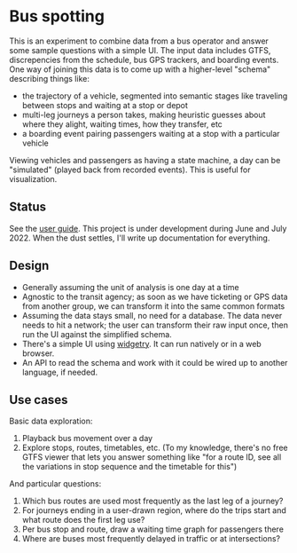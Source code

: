 # Bus spotting

This is an experiment to combine data from a bus operator and answer some
sample questions with a simple UI. The input data includes GTFS, discrepencies
from the schedule, bus GPS trackers, and boarding events. One way of joining
this data is to come up with a higher-level "schema" describing things like:

- the trajectory of a vehicle, segmented into semantic stages like traveling
  between stops and waiting at a stop or depot
- multi-leg journeys a person takes, making heuristic guesses about where they
  alight, waiting times, how they transfer, etc
- a boarding event pairing passengers waiting at a stop with a particular
  vehicle

Viewing vehicles and passengers as having a state machine, a day can be
"simulated" (played back from recorded events). This is useful for
visualization.

## Status

See the [user guide](user_guide.md). This project is under development during
June and July 2022. When the dust settles, I'll write up documentation for
everything.

## Design

- Generally assuming the unit of analysis is one day at a time
- Agnostic to the transit agency; as soon as we have ticketing or GPS data from
  another group, we can transform it into the same common formats
- Assuming the data stays small, no need for a database. The data never needs
  to hit a network; the user can transform their raw input once, then run the
  UI against the simplified schema.
- There's a simple UI using
  [widgetry](https://github.com/a-b-street/abstreet/tree/master/widgetry/). It
  can run natively or in a web browser.
- An API to read the schema and work with it could be wired up to another
  language, if needed.

## Use cases

Basic data exploration:

1.  Playback bus movement over a day
2.  Explore stops, routes, timetables, etc. (To my knowledge, there's no free
    GTFS viewer that lets you answer something like "for a route ID, see all
    the variations in stop sequence and the timetable for this")

And particular questions:

1.  Which bus routes are used most frequently as the last leg of a journey?
2.  For journeys ending in a user-drawn region, where do the trips start and
    what route does the first leg use?
3.  Per bus stop and route, draw a waiting time graph for passengers there
4.  Where are buses most frequently delayed in traffic or at intersections?
